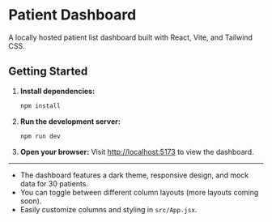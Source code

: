# Patient Dashboard

A locally hosted patient list dashboard built with React, Vite, and Tailwind CSS.

## Getting Started

1. **Install dependencies:**
   ```bash
   npm install
   ```

2. **Run the development server:**
   ```bash
   npm run dev
   ```

3. **Open your browser:**
   Visit [http://localhost:5173](http://localhost:5173) to view the dashboard.

---

- The dashboard features a dark theme, responsive design, and mock data for 30 patients.
- You can toggle between different column layouts (more layouts coming soon).
- Easily customize columns and styling in `src/App.jsx`. 